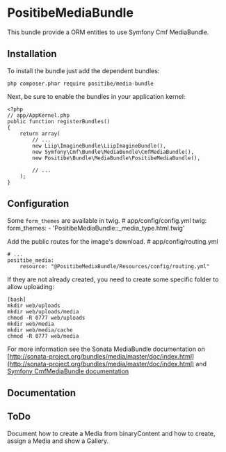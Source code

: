 PositibeMediaBundle
===================

This bundle provide a ORM entities to use Symfony Cmf MediaBundle.

Installation
------------

To install the bundle just add the dependent bundles:

    php composer.phar require positibe/media-bundle

Next, be sure to enable the bundles in your application kernel:

    <?php
    // app/AppKernel.php
    public function registerBundles()
    {
        return array(
            // ...
            new Liip\ImagineBundle\LiipImagineBundle(),
            new Symfony\Cmf\Bundle\MediaBundle\CmfMediaBundle(),
            new Positibe\Bundle\MediaBundle\PositibeMediaBundle(),

            // ...
        );
    }

Configuration
-------------

Some `form_themes` are available in twig.
    # app/config/config.yml
    twig:
        form_themes:
            - 'PositibeMediaBundle::_media_type.html.twig'

Add the public routes for the image's download.
    # app/config/routing.yml

    # ...
    positibe_media:
        resource: "@PositibeMediaBundle/Resources/config/routing.yml"

If they are not already created, you need to create some specific folder to allow uploading:

    [bash]
    mkdir web/uploads
    mkdir web/uploads/media
    chmod -R 0777 web/uploads
    mkdir web/media
    mkdir web/media/cache
    chmod -R 0777 web/media

For more information see the Sonata MediaBundle documentation on [http://sonata-project.org/bundles/media/master/doc/index.html](http://sonata-project.org/bundles/media/master/doc/index.html) and [Symfony CmfMediaBundle documentation](http://symfony.com/doc/master/cmf/bundles/media/index.html)

Documentation
-------------

ToDo
----

Document how to create a Media from binaryContent and how to create, assign a Media and show a Gallery.